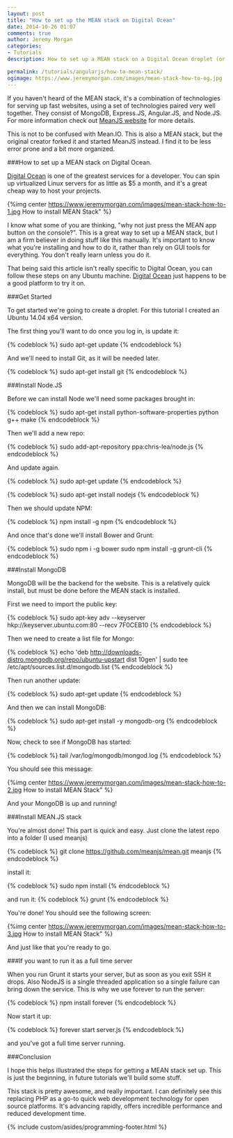 ```yaml
---
layout: post
title: "How to set up the MEAN stack on Digital Ocean"
date: 2014-10-26 01:07
comments: true
author: Jeremy Morgan
categories: 
- Tutorials
description: How to set up a MEAN stack on a Digital Ocean droplet (or any Ubuntu machine for that matter)

permalink: /tutorials/angularjs/how-to-mean-stack/
ogimage: https://www.jeremymorgan.com/images/mean-stack-how-to-og.jpg
---
```

If you haven't heard of the MEAN stack, it's a combination of technologies for serving up fast websites, using a set of technologies paired very well together. They consist of MongoDB, Express.JS, Angular.JS, and Node.JS. For more information check out <a href="http://meanjs.org/" target="_blank">MeanJS website</a> for more details.
<!-- more -->
This is not to be confused with Mean.IO. This is also a MEAN stack, but the original creator forked it and started MeanJS instead. I find it to be less error prone and a bit more organized. 

###How to set up a MEAN stack on Digital Ocean. 

<a href="https://www.digitalocean.com/?refcode=ca6f81fa42b4">Digital Ocean</a> is one of the greatest services for a developer. You can spin up virtualized Linux servers for as little as $5 a month, and it's a great cheap way to host your projects. 

{%img center https://www.jeremymorgan.com/images/mean-stack-how-to-1.jpg How to install MEAN Stack" %}

I know what some of you are thinking, "why not just press the MEAN app button on the console?". This is a great way to set up a MEAN stack, but I am a firm believer in doing stuff like this manually. It's important to know what you're installing and how to do it, rather than rely on GUI tools for everything. You don't really learn unless you do it.

That being said this article isn't really specific to Digital Ocean, you can follow these steps on any Ubuntu machine. <a href="https://www.digitalocean.com/?refcode=ca6f81fa42b4">Digital Ocean</a> just happens to be a good platform to try it on. 

###Get Started

To get started we're going to create a droplet. For this tutorial I created an Ubuntu 14.04 x64 version. 

The first thing you'll want to do once you log in, is update it:

{% codeblock %}
sudo apt-get update
{% endcodeblock %}

And we'll need to install Git, as it will be needed later.

{% codeblock %}
sudo apt-get install git
{% endcodeblock %}

###Install Node.JS

Before we can install Node we'll need some packages brought in:

{% codeblock %}
sudo apt-get install python-software-properties python g++ make
{% endcodeblock %}

Then we'll add a new repo:

{% codeblock %}
sudo add-apt-repository ppa:chris-lea/node.js
{% endcodeblock %}

And update again.

{% codeblock %}
sudo apt-get update
{% endcodeblock %}

{% codeblock %}
sudo apt-get install nodejs
{% endcodeblock %}

Then we should update NPM:

{% codeblock %}
npm install -g npm
{% endcodeblock %}

And once that's done we'll install Bower and Grunt:

{% codeblock %}
sudo npm i -g bower
sudo npm install -g grunt-cli
{% endcodeblock %}


###Install MongoDB

MongoDB will be the backend for the website. This is a relatively quick install, but must be done before the MEAN stack is installed.

First we need to import the public key:

{% codeblock %}
sudo apt-key adv --keyserver hkp://keyserver.ubuntu.com:80 --recv 7F0CEB10
{% endcodeblock %}

Then we need to create a list file for Mongo:

{% codeblock %}
echo 'deb http://downloads-distro.mongodb.org/repo/ubuntu-upstart dist 10gen' | sudo tee /etc/apt/sources.list.d/mongodb.list
{% endcodeblock %}

Then run another update:

{% codeblock %}
sudo apt-get update
{% endcodeblock %}

And then we can install MongoDB:

{% codeblock %}
sudo apt-get install -y mongodb-org
{% endcodeblock %}

Now, check to see if MongoDB has started:

{% codeblock %}
tail /var/log/mongodb/mongod.log
{% endcodeblock %}

You should see this message:

{%img center https://www.jeremymorgan.com/images/mean-stack-how-to-2.jpg How to install MEAN Stack" %}

And your MongoDB is up and running!

###Install MEAN.JS stack

You're almost done! This part is quick and easy. Just clone the latest repo into a folder (I used meanjs) 

{% codeblock %}
git clone https://github.com/meanjs/mean.git meanjs
{% endcodeblock %}

install it: 

{% codeblock %}
sudo npm install
{% endcodeblock %}

and run it:
{% codeblock %}
grunt
{% endcodeblock %}

You're done! You should see the following screen:

{%img center https://www.jeremymorgan.com/images/mean-stack-how-to-3.jpg How to install MEAN Stack" %}

And just like that you're ready to go. 

###If you want to run it as a full time server

When you run Grunt it starts your server, but as soon as you exit SSH it drops. Also NodeJS is a single threaded application so a single failure can bring down the service. This is why we use forever to run the server:

{% codeblock %}
npm install forever
{% endcodeblock %}

Now start it up:

{% codeblock %}
forever start server.js
{% endcodeblock %}

and you've got a full time server running. 


###Conclusion

I hope this helps illustrated the steps for getting a MEAN stack set up. This is just the beginning, in future tutorials we'll build some stuff. 

This stack is pretty awesome, and really important. I can definitely see this replacing PHP as a go-to quick web development technology for open source platforms. It's advancing rapidly, offers incredible performance and reduced development time. 

{% include custom/asides/programming-footer.html %}